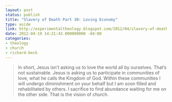 ```yaml
---
layout: post
status: publish
title: "Slavery of Death Part 30: Loving Economy"
type: aside
link: http://experimentaltheology.blogspot.com/2012/04/slavery-of-death-part-30-loving-economy.html
date: 2012-04-19 14:21:43.000000000 -04:00
categories:
- theology
- church
- richard-beck
---
```

> In short, Jesus isn&rsquo;t asking us to love the world all by ourselves. That&rsquo;s not sustainable. Jesus is asking us to participate in communities of love, what he calls the Kingdom of God. Within these communities I will undergo diminishment on your behalf but I am soon filled and rehabilitated by others. I sacrifice to find abundance waiting for me on the other side. That is the vision of church.
